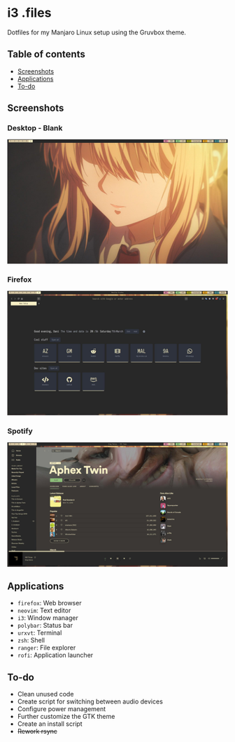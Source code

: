 # i3 .files

Dotfiles for my Manjaro Linux setup using the Gruvbox theme.

## Table of contents
<!--ts-->
   * [Screenshots](#screenshots)
   * [Applications](#applications)
   * [To-do](#to-do)
<!--te-->

## Screenshots
### Desktop - Blank
![Screenshot](/screenshots/desktop.jpg)

### Firefox
![Screenshot](/screenshots/firefox.jpg)

### Spotify
![Screenshot](/screenshots/spotify.jpg)

## Applications
- `firefox`: Web browser
- `neovim`: Text editor
- `i3`: Window manager
- `polybar`: Status bar
- `urxvt`: Terminal
- `zsh`: Shell
- `ranger`: File explorer
- `rofi`: Application launcher

## To-do
- Clean unused code
- Create script for switching between audio devices
- Configure power management
- Further customize the GTK theme
- Create an install script
- ~~Rework rsync~~
